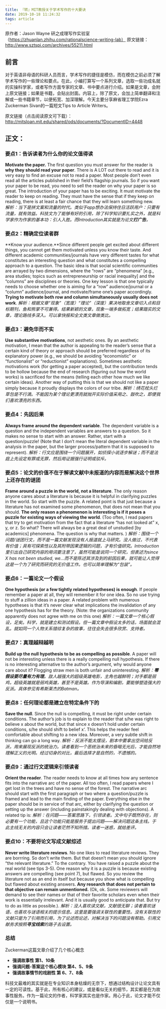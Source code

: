 ```yaml
---
title: 『转』MIT教授关于学术写作的十大要诀
date: 2019-10-18 11:24:32
tags: article
---
```

原作者：Jason Wayne 研之成理写作实验室（https://zhuanlan.zhihu.com/rationalscience-writing-lab）
原文链接：http://www.sztspi.com/archives/55211.html
## 前言
对于英语非母语的科研人员而言，学术写作的捷径是模仿，而在模仿之前必须了解学术写作的一些理论和要点。在此，小编打算写一个系列文章，选取一些功成名就的实操科学家，或者写作方面专家的文章、书中要点进行介绍。如果是文章，会附上原文链接；如果是书籍，会贴出封面。内容上，除了原文，会加上简单翻译和注解或一些书籍章节，以便拓宽、加深理解。今天主要分享麻省理工学院Ezra Zuckerman Sivan的一篇短文Tips to Article Writers。

原文链接（点击阅读原文可下载）：
http://mitsloan.mit.edu/shared/ods/documents/?DocumentID=4448
<!--more-->
## 正文：
### 要点1：告诉读者为什么你的论文值得读
**Motivate the paper.** The first question you must answer for the reader is **why they should read your paper**. There is A LOT out there to read and it is very easy to find an excuse not to read a paper. Most people don’t even read all the articles published in their field’s flagship journals. So if you want your paper to be read, you need to sell the reader on why your paper is so great. The introduction of your paper has to be exciting. It must motivate the reader to keep on reading. They must have the sense that if they keep on reading, there is at least a fair chance that they will learn something new.   
*解析：当下是拼文案和流量的时代。类似于app想办法保持住日活跃用户：只要有流量，就有效益。科技文为了能够有好的引用，除了科学知识要扎实之外，就是科学家作为作家的基本功：引人入胜。而Introduction其实就是为论文**打广告**。*
### 要点2：精确定位读者群
**Know your audience.**Since different people get excited about different things, you cannot get them motivated unless you know their taste. And different academic communities/journals have very different tastes for what constitutes an interesting question and what constitutes a compelling approach to a question. The basic idea is that social scientific communities are arrayed by two dimensions, where the “rows” are “phenomena” [e.g., area studies; topics such as entrepreneurship or racial inequality] and the “columns” are disciplines or theories. One key lesson is that one typically needs to choose whether one is aiming for a “row” audience/journal or a “column” audience/journal, and motivate/frame one’s paper accordingly. **Trying to motivate both row and column simultaneously usually does not work**.
*解析：根据文章“现象”（宽度）“理论”（深度）果决地取舍文章切入点和目标期刊，鱼和熊掌不可兼得。结果新颖的文章，现象一端多做拓宽；结果踏实的文章，理论路线多深入。可以拿快报和全文类文章做类比。*
### 要点3：避免华而不实
**Use substantive motivations**, not aesthetic ones. By an aesthetic motivation, I mean that the author is appealing to the reader’s sense that a certain kind of theory or approach should be preferred regardless of its explanatory power (e.g., we should be avoiding “economistic” or “functionalist” or “reductionist” explanations). Sometimes aesthetic motivations work (for getting a paper accepted), but the contribution tends to be hollow because the end of research (figuring out how the world works) is sacrificed for the means (telling each other how much we like certain ideas). Another way of putting this is that we should not like a paper simply because it proudly displays the colors of our tribe.
*解析：绣花枕头烂草包是不行滴。不能因为某个理论更漂亮就抛开实际价值采用之、鼓吹之，即便我们喜欢漂亮的东西。*
### 要点4：先因后果
**Always frame around the dependent variable**. The dependent variable is a question and the independent variables are answers to a question. So it makes no sense to start with an answer. Rather, start with a question/puzzle! (Note that I don’t mean the literal dependent variable in the analysis in the paper, but the larger process/pattern that it is supposed to represent).
*解析：行文应是围绕一个问题展开，如侦探小说逐步解谜；而不是法庭上先设定有罪或无罪，然后用证据强行证明或驳斥。*
### 要点5：论文的价值不在于解读文献中未报道的内容而是解决这个世界上还存在的谜团
**Frame around a puzzle in the world, not a literature**. The only reason anyone cares about a literature is because it is helpful in clarifying puzzles in the world. So start with the puzzle. A related point is that just because a literature has not examined some phenomenon, that does not mean that you should. **The only reason a phenomenon is interesting is if it poses a puzzle for existing ways of viewing the world**. (Too often, I read papers that try to get motivation from the fact that a literature “has not looked at” x, y, or z. So what? There will always be a great deal of unstudied [by academics] phenomena. The question is why that matters. )
*解析：围绕一个问题/谜团行文，而不是一篇文献发现没有人报道就上马研究。没人做过，不代表有价值；具有可探索性以及其附带因果逻辑的问题，才有价值研究。Introduction里引出自己研究内容的用词要注意了，虽然可能是说同一个研究，但表述为since X has not been studied, we…而不是陈述其涉及到的前因后果，就可能让人觉得这是一个为了研究而研究的无价值工作。也可以简单理解为“包装”。*
### 要点6：一篇论文一个假设
**One hypothesis (or a few tightly related hypotheses) is enough**. If people remember a paper at all, they will remember it for one idea. So no use trying to stuff a zillion ideas in a paper. A related problem with numerous hypotheses is that it’s never clear what implications the invalidation of any one hypothesis has for the theory. (Note: the organizations community apparently does not agree with me on this one)
*解析：一篇文章一个核心假设，足矣。科学，就是建立和测试假设。但一篇文章中假设太多的话，场面就会混乱。就如同一个人物关系错综复杂的故事，往往会失去很多欣赏、支持者。*
### 要点7：真理越辩越明
**Build up the null hypothesis to be as compelling as possible**. A paper will not be interesting unless there is a really compelling null hypothesis. If there is no interesting alternative to the author’s argument, why would anyone care about it? Flogging straw men is both unfair and uninteresting.
*解析：**零假设要尽量有力有理**。敌人越强大的超级英雄电影，主角也越鲜明；对手都是弱鸡，超级英雄就是弱鸡英雄，甚至不是英雄。作为导演和编剧，要能够塑造强大的反派。具体参见有希斯莱杰的Batman。*
### 要点8：任何理论都是建立在特定条件下的
**Save the null**. Since the null is compelling, it must be right under certain conditions. The author’s job is to explain to the reader that s/he was right to believe x about the world, but that since x doesn’t hold under certain conditions, s/he should shift to belief x‘. This helps the reader feel comfortable about shifting to a new idea. Moreover, a very subtle shift in thinking can go a long way.
*解析：反派不能太摆设，剧本中要拿出空间给反派，用来展现反派的统治力。读者看到一个恶统治未来的昏暗无光后，才能自然地理解正义的光明。经过切身的对比，最后选择才是自然的，不遗憾的。*
### 要点9：通过行文逻辑来引领读者
**Orient the reader**. The reader needs to know at all times how any sentence fits into the narrative arc of the paper. All too often, I read papers where I get lost in the trees and have no sense of the forest. The narrative arc should start with the first paragraph or two where a question/puzzle is framed and lead to the main finding of the paper. Everything else in the paper should be in service of that arc, either by clarifying the question or setting up the answer (including painstakingly dealing with objections). A related tip is:
*解析：在问题——答案思路下，引领读者。文中句子既然存在，则必要有一个功能，且这个功能只能是服务于提出问题——解决问题这条主线。于此主线无关的内容只会让读者茫然不知所措。读者一迷惑，就给差评。*
### 要点10：不要将论文写成文献综述
**Never write literature reviews**. No one likes to read literature reviews. They are borrring. So don’t write them. But that doesn’t mean you should ignore “the relevant literature.” To the contrary. You have raised a puzzle about the real world (see tips 3-5). One reason why it is a puzzle is because existing answers are compelling (see point 7), but flawed. So you review the literature not as an end in itself but because you show what is compelling but flawed about existing answers. **Any research that does not pertain to that objective can remain unmentioned.** (Ok, ok. Some reviewers will demand to see their names or that of their favorite scholars even when their work is essentially irrelevant. And it is usually good to anticipate that. But try to do as little as possible.).
*解析：没人喜欢读文献，文献很无聊；读者喜欢谜语，也喜欢与谜语相关的提示信息。这里是要强调关联性的重要性。没有关联性的文献只是为了引用而引用，为了论述而论述，对解决当下的问题没有帮助。引用文献务求按照**寻宝线索**的路子去设置。*
### 总结
Zuckerman这篇文章介绍了几个核心概念
* **强调故事性                            第1、10条**
* **强调问题-答案这个核心模块   第4、5、9条**
* **强调故事情节的戏剧性           第 6、7、8条**

科技文最难的其实就是在专业知识本身枯燥的无奈下，想通过结构设计让论文具有一定的可读性。基于此，所有核心的建议，或是看似无关的细节，其实都是在为故事性服务。作为一篇论文的作者，科学家其实也是作家。用心于此，论文才能不仅仅是一个说明书。